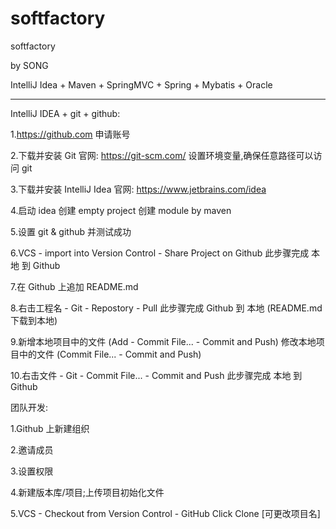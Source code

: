 # softfactory
softfactory

by SONG

IntelliJ Idea + Maven + SpringMVC + Spring + Mybatis + Oracle

-----------------------------------------------------------------------
IntelliJ IDEA + git + github: 

1.https://github.com 申请账号

2.下载并安装 Git 
  官网: https://git-scm.com/ 
  设置环境变量,确保任意路径可以访问 git

3.下载并安装 IntelliJ Idea 
  官网: https://www.jetbrains.com/idea

4.启动 idea 
  创建 empty project 
  创建 module by maven

5.设置 git & github 并测试成功

6.VCS - import into Version Control - Share Project on Github 
  此步骤完成 本地 到 Github

7.在 Github 上追加 README.md

8.右击工程名 - Git - Repostory - Pull 
  此步骤完成 Github 到 本地 (README.md 下载到本地)

9.新增本地项目中的文件 (Add - Commit File... - Commit and Push) 
  修改本地项目中的文件 (Commit File... - Commit and Push)

10.右击文件 - Git - Commit File... - Commit and Push 
  此步骤完成 本地 到 Github



团队开发: 

1.Github 上新建组织 

2.邀请成员 

3.设置权限 

4.新建版本库/项目;上传项目初始化文件

5.VCS - Checkout from Version Control - GitHub Click Clone [可更改项目名]
